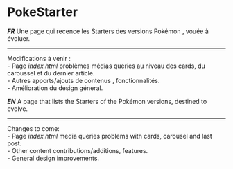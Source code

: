 # PokeStarter

***FR***
Une page qui recence  les Starters des versions Pokémon , vouée à évoluer.


---------------------------------------------------------------------------
Modifications à venir : 
          <br>
          - Page <em>index.html</em> problèmes médias queries au niveau des cards, du caroussel et du dernier article.
          <br>
          - Autres apports/ajouts de contenus , fonctionnalités.
          <br>
          - Amélioration du design géneral.
          <br>
          
***EN*** A page that lists the Starters of the Pokémon versions, destined to evolve.


---------------------------------------------------------------------------
Changes to come: 
          <br>
          - Page <em>index.html</em> media queries problems with cards, carousel and last post.
          <br>
          - Other content contributions/additions, features.
          <br>
          - General design improvements.      
